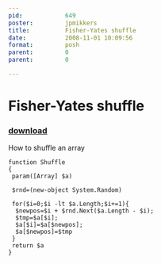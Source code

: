 ```yaml
---
pid:            649
poster:         jpmikkers
title:          Fisher-Yates shuffle
date:           2008-11-01 10:09:56
format:         posh
parent:         0
parent:         0

---
```


# Fisher-Yates shuffle

### [download](649.ps1)

How to shuffle an array

```posh
function Shuffle
{
 param([Array] $a)
 
 $rnd=(new-object System.Random)
 
 for($i=0;$i -lt $a.Length;$i+=1){
  $newpos=$i + $rnd.Next($a.Length - $i); 
  $tmp=$a[$i]; 
  $a[$i]=$a[$newpos]; 
  $a[$newpos]=$tmp 
 } 
 return $a
}

```
